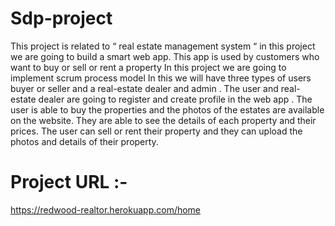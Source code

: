 # Sdp-project

This project is related to “ real estate management system “ in this project we are going to build a smart web app. This app is used by customers who want to buy or sell or rent a property In this project we are going to implement scrum process model In this we will have three types of users buyer or seller and a real-estate dealer and admin . The user and real-estate dealer are going to register and create profile in the web app . The user is able to buy the properties and the photos of the estates are available on the website. 
They are able to see the details of each property and their prices. The user can sell or rent their property and they can upload the photos and details of their property.


# Project URL :-
https://redwood-realtor.herokuapp.com/home
